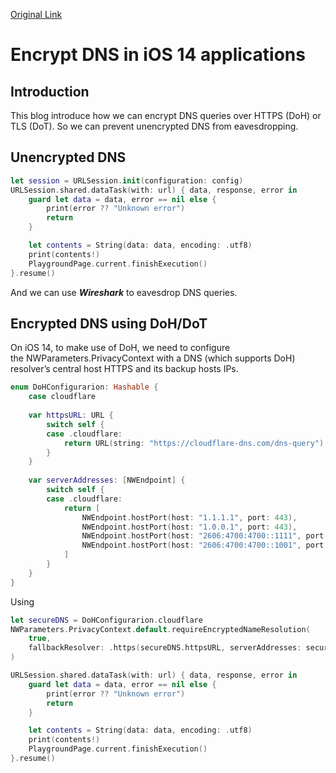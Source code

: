 [Original Link](https://stavrosschizas.com/post/encrypt-dns-in-ios-14-applications/)

# Encrypt DNS in iOS 14 applications

## Introduction
This blog introduce how we can encrypt DNS queries over HTTPS (DoH) or TLS (DoT). So we can prevent unencrypted DNS from eavesdropping.

## Unencrypted DNS

```swift
let session = URLSession.init(configuration: config)
URLSession.shared.dataTask(with: url) { data, response, error in
    guard let data = data, error == nil else {
        print(error ?? "Unknown error")
        return
    }

    let contents = String(data: data, encoding: .utf8)
    print(contents!)
    PlaygroundPage.current.finishExecution()
}.resume()
```
And we can use ___Wireshark___ to eavesdrop DNS queries.

## Encrypted DNS using DoH/DoT
On iOS 14, to make use of DoH, we need to configure the NWParameters.PrivacyContext with a DNS (which supports DoH) resolver’s central host HTTPS and its backup hosts IPs.

```swift
enum DoHConfigurarion: Hashable {
    case cloudflare
    
    var httpsURL: URL {
        switch self {
        case .cloudflare:
            return URL(string: "https://cloudflare-dns.com/dns-query")!
        }
    }
    
    var serverAddresses: [NWEndpoint] {
        switch self {
        case .cloudflare:
            return [
                NWEndpoint.hostPort(host: "1.1.1.1", port: 443),
                NWEndpoint.hostPort(host: "1.0.0.1", port: 443),
                NWEndpoint.hostPort(host: "2606:4700:4700::1111", port: 443),
                NWEndpoint.hostPort(host: "2606:4700:4700::1001", port: 443)
            ]
        }
    }
}
```

Using
```swift
let secureDNS = DoHConfigurarion.cloudflare
NWParameters.PrivacyContext.default.requireEncryptedNameResolution(
    true,
    fallbackResolver: .https(secureDNS.httpsURL, serverAddresses: secureDNS.serverAddresses)
)

URLSession.shared.dataTask(with: url) { data, response, error in
    guard let data = data, error == nil else {
        print(error ?? "Unknown error")
        return
    }

    let contents = String(data: data, encoding: .utf8)
    print(contents!)
    PlaygroundPage.current.finishExecution()
}.resume()
```